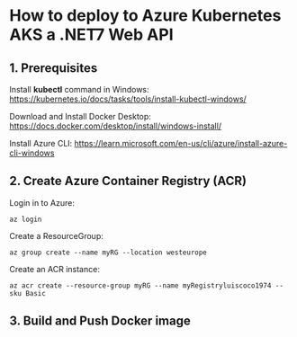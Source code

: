 # How to deploy to Azure Kubernetes AKS a .NET7 Web API

## 1. Prerequisites

Install **kubectl** command in Windows: https://kubernetes.io/docs/tasks/tools/install-kubectl-windows/

Download and Install Docker Desktop: https://docs.docker.com/desktop/install/windows-install/

Install Azure CLI: https://learn.microsoft.com/en-us/cli/azure/install-azure-cli-windows

## 2. Create Azure Container Registry (ACR)

Login in to Azure:

```
az login
```

Create a ResourceGroup:

```
az group create --name myRG --location westeurope
```

Create an ACR instance:

```
az acr create --resource-group myRG --name myRegistryluiscoco1974 --sku Basic
```

## 3. Build and Push Docker image








